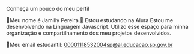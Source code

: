 Conheça um pouco do meu perfil 

🌷Meu nome é Jamilly Pereira.🌷
Estou estudando na Alura
Estou me desenvolvendo na Linguagem Javascript.
Utilizo esse espaço para minha organização e compartilhamento dos meu projetos desenvolvidos.


💋Meu email estudantil: 00001118532004sp@al.educacao.sp.gov.br
